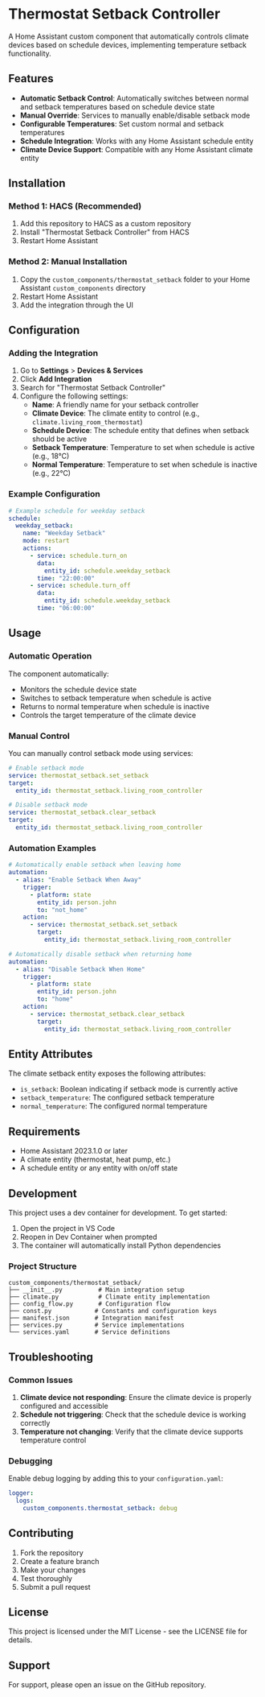 # Thermostat Setback Controller

A Home Assistant custom component that automatically controls climate devices based on schedule devices, implementing temperature setback functionality.

## Features

- **Automatic Setback Control**: Automatically switches between normal and setback temperatures based on schedule device state
- **Manual Override**: Services to manually enable/disable setback mode
- **Configurable Temperatures**: Set custom normal and setback temperatures
- **Schedule Integration**: Works with any Home Assistant schedule entity
- **Climate Device Support**: Compatible with any Home Assistant climate entity

## Installation

### Method 1: HACS (Recommended)

1. Add this repository to HACS as a custom repository
2. Install "Thermostat Setback Controller" from HACS
3. Restart Home Assistant

### Method 2: Manual Installation

1. Copy the `custom_components/thermostat_setback` folder to your Home Assistant `custom_components` directory
2. Restart Home Assistant
3. Add the integration through the UI

## Configuration

### Adding the Integration

1. Go to **Settings** > **Devices & Services**
2. Click **Add Integration**
3. Search for "Thermostat Setback Controller"
4. Configure the following settings:
   - **Name**: A friendly name for your setback controller
   - **Climate Device**: The climate entity to control (e.g., `climate.living_room_thermostat`)
   - **Schedule Device**: The schedule entity that defines when setback should be active
   - **Setback Temperature**: Temperature to set when schedule is active (e.g., 18°C)
   - **Normal Temperature**: Temperature to set when schedule is inactive (e.g., 22°C)

### Example Configuration

```yaml
# Example schedule for weekday setback
schedule:
  weekday_setback:
    name: "Weekday Setback"
    mode: restart
    actions:
      - service: schedule.turn_on
        data:
          entity_id: schedule.weekday_setback
        time: "22:00:00"
      - service: schedule.turn_off
        data:
          entity_id: schedule.weekday_setback
        time: "06:00:00"
```

## Usage

### Automatic Operation

The component automatically:
- Monitors the schedule device state
- Switches to setback temperature when schedule is active
- Returns to normal temperature when schedule is inactive
- Controls the target temperature of the climate device

### Manual Control

You can manually control setback mode using services:

```yaml
# Enable setback mode
service: thermostat_setback.set_setback
target:
  entity_id: thermostat_setback.living_room_controller

# Disable setback mode
service: thermostat_setback.clear_setback
target:
  entity_id: thermostat_setback.living_room_controller
```

### Automation Examples

```yaml
# Automatically enable setback when leaving home
automation:
  - alias: "Enable Setback When Away"
    trigger:
      - platform: state
        entity_id: person.john
        to: "not_home"
    action:
      - service: thermostat_setback.set_setback
        target:
          entity_id: thermostat_setback.living_room_controller

# Automatically disable setback when returning home
automation:
  - alias: "Disable Setback When Home"
    trigger:
      - platform: state
        entity_id: person.john
        to: "home"
    action:
      - service: thermostat_setback.clear_setback
        target:
          entity_id: thermostat_setback.living_room_controller
```

## Entity Attributes

The climate setback entity exposes the following attributes:

- `is_setback`: Boolean indicating if setback mode is currently active
- `setback_temperature`: The configured setback temperature
- `normal_temperature`: The configured normal temperature

## Requirements

- Home Assistant 2023.1.0 or later
- A climate entity (thermostat, heat pump, etc.)
- A schedule entity or any entity with on/off state

## Development

This project uses a dev container for development. To get started:

1. Open the project in VS Code
2. Reopen in Dev Container when prompted
3. The container will automatically install Python dependencies

### Project Structure

```
custom_components/thermostat_setback/
├── __init__.py          # Main integration setup
├── climate.py           # Climate entity implementation
├── config_flow.py       # Configuration flow
├── const.py            # Constants and configuration keys
├── manifest.json       # Integration manifest
├── services.py         # Service implementations
└── services.yaml       # Service definitions
```

## Troubleshooting

### Common Issues

1. **Climate device not responding**: Ensure the climate device is properly configured and accessible
2. **Schedule not triggering**: Check that the schedule device is working correctly
3. **Temperature not changing**: Verify that the climate device supports temperature control

### Debugging

Enable debug logging by adding this to your `configuration.yaml`:

```yaml
logger:
  logs:
    custom_components.thermostat_setback: debug
```

## Contributing

1. Fork the repository
2. Create a feature branch
3. Make your changes
4. Test thoroughly
5. Submit a pull request

## License

This project is licensed under the MIT License - see the LICENSE file for details.

## Support

For support, please open an issue on the GitHub repository.
